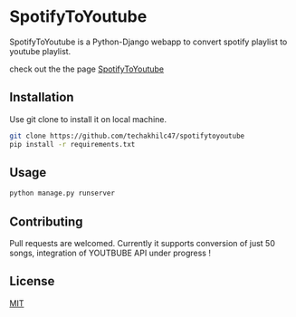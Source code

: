# SpotifyToYoutube
SpotifyToYoutube is a Python-Django webapp to convert spotify playlist to youtube playlist.

check out the the page [SpotifyToYoutube](http://techakhilc47.pythonanywhere.com/)

## Installation

Use git clone to install it on local machine.

```bash
git clone https://github.com/techakhilc47/spotifytoyoutube
pip install -r requirements.txt
```

## Usage

```python
python manage.py runserver
```

## Contributing
Pull requests are welcomed. Currently it supports conversion of just 50 songs, integration of YOUTBUBE API under progress !


## License
[MIT](https://github.com/techakhilc47/spotifytoyoutube/blob/master/LICENSE)


